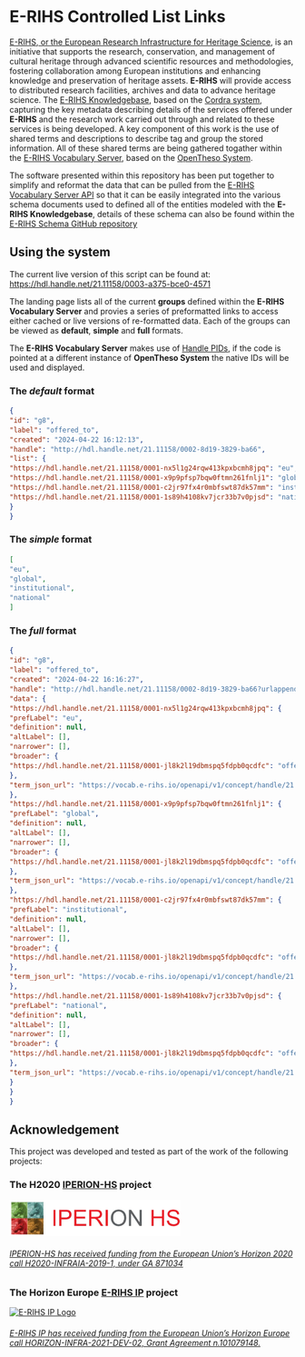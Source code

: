 # E-RIHS Controlled List Links

[E-RIHS, or the European Research Infrastructure for Heritage Science](https://www.e-rihs.eu/), is an initiative that supports the research, conservation, and management of cultural heritage through advanced scientific resources and methodologies, fostering collaboration among European institutions and enhancing knowledge and preservation of heritage assets. **E-RIHS** will provide access to distributed research facilities, archives and data to advance heritage science. The [E-RIHS Knowledgebase](https://data.e-rihs.io), based on the [Cordra system](https://www.cordra.org/), capturing the key metadata describing details of the services offered under **E-RIHS** and the research work carried out through and related to these services is being developed. A key component of this work is the use of shared terms and descriptions to describe tag and group the stored information. All of these shared terms are being gathered togather within the [E-RIHS Vocabulary Server](http://vocab.e-rihs.io), based on the [OpenTheso System](https://opentheso.hypotheses.org/).

The software presented within this repository has been put together to simplify and reformat the data that can be pulled from the [E-RIHS Vocabulary Server API](https://vocab.e-rihs.io/openapi/doc/) so that it can be easily integrated into the various schema documents used to defined all of the entities modeled with the **E-RIHS Knowledgebase**, details of these schema can also be found within the [E-RIHS Schema GitHub repository](https://github.com/E-RIHS/schema)

## Using the system

The current live version of this script can be found at: https://hdl.handle.net/21.11158/0003-a375-bce0-4571

The landing page lists all of the current **groups** defined within the **E-RIHS Vocabulary Server** and provies a series of preformatted links to access either cached or live versions of re-formatted data. Each of the groups can be viewed as **default**, **simple** and **full** formats.

The **E-RIHS Vocabulary Server** makes use of [Handle PIDs](https://en.wikipedia.org/wiki/Handle_System), if the code is pointed at a different instance of **OpenTheso System** the native IDs will be used and displayed.

### The _default_ format

```json
{
"id": "g8",
"label": "offered_to",
"created": "2024-04-22 16:12:13",
"handle": "http://hdl.handle.net/21.11158/0002-8d19-3829-ba66",
"list": {
"https://hdl.handle.net/21.11158/0001-nx5l1g24rqw413kpxbcmh8jpq": "eu",
"https://hdl.handle.net/21.11158/0001-x9p9pfsp7bqw0ftmn261fnlj1": "global",
"https://hdl.handle.net/21.11158/0001-c2jr97fx4r0mbfswt87dk57mm": "institutional",
"https://hdl.handle.net/21.11158/0001-1s89h4108kv7jcr33b7v0pjsd": "national"
}
}
```

### The _simple_ format

```json
[
"eu",
"global",
"institutional",
"national"
]
```

### The _full_ format

```json
{
"id": "g8",
"label": "offered_to",
"created": "2024-04-22 16:16:27",
"handle": "http://hdl.handle.net/21.11158/0002-8d19-3829-ba66?urlappend=%26full",
"data": {
"https://hdl.handle.net/21.11158/0001-nx5l1g24rqw413kpxbcmh8jpq": {
"prefLabel": "eu",
"definition": null,
"altLabel": [],
"narrower": [],
"broader": {
"https://hdl.handle.net/21.11158/0001-jl8k2l19dbmspq5fdpb0qcdfc": "offered to"
},
"term_json_url": "https://vocab.e-rihs.io/openapi/v1/concept/handle/21.11158/0001-nx5l1g24rqw413kpxbcmh8jpq"
},
"https://hdl.handle.net/21.11158/0001-x9p9pfsp7bqw0ftmn261fnlj1": {
"prefLabel": "global",
"definition": null,
"altLabel": [],
"narrower": [],
"broader": {
"https://hdl.handle.net/21.11158/0001-jl8k2l19dbmspq5fdpb0qcdfc": "offered to"
},
"term_json_url": "https://vocab.e-rihs.io/openapi/v1/concept/handle/21.11158/0001-x9p9pfsp7bqw0ftmn261fnlj1"
},
"https://hdl.handle.net/21.11158/0001-c2jr97fx4r0mbfswt87dk57mm": {
"prefLabel": "institutional",
"definition": null,
"altLabel": [],
"narrower": [],
"broader": {
"https://hdl.handle.net/21.11158/0001-jl8k2l19dbmspq5fdpb0qcdfc": "offered to"
},
"term_json_url": "https://vocab.e-rihs.io/openapi/v1/concept/handle/21.11158/0001-c2jr97fx4r0mbfswt87dk57mm"
},
"https://hdl.handle.net/21.11158/0001-1s89h4108kv7jcr33b7v0pjsd": {
"prefLabel": "national",
"definition": null,
"altLabel": [],
"narrower": [],
"broader": {
"https://hdl.handle.net/21.11158/0001-jl8k2l19dbmspq5fdpb0qcdfc": "offered to"
},
"term_json_url": "https://vocab.e-rihs.io/openapi/v1/concept/handle/21.11158/0001-1s89h4108kv7jcr33b7v0pjsd"
}
}
}
```

## Acknowledgement
This project was developed and tested as part of the work of the following projects:

### The H2020 [IPERION-HS](https://www.iperionhs.eu/) project
[<img height="64px" src="https://github.com/jpadfield/simple-modelling/blob/master/docs/graphics/IPERION-HS%20Logo.png" alt="IPERION-HS">](https://www.iperionhs.eu/)
###### [IPERION-HS has received funding from the European Union’s Horizon 2020 call H2020-INFRAIA-2019-1, under GA 871034](https://cordis.europa.eu/project/id/871034)
### The Horizon Europe [E-RIHS IP](https://www.e-rihs.eu/the-project/) project
[<img height="64px" src="https://e-rihs.io/graphics/e-rihs-eric-logo_ai.png" alt="E-RIHS IP Logo">](https://www.iperionhs.eu/)<br/>
###### [E-RIHS IP has received funding from the European Union’s Horizon Europe call HORIZON-INFRA-2021-DEV-02, Grant Agreement n.101079148.](https://cordis.europa.eu/project/id/101079148)
